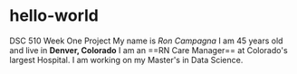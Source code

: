 # hello-world
DSC 510 Week One Project
My name is *Ron Campagna* I am 45 years old and live in **Denver, Colorado**
 I am an ==RN Care Manager== at Colorado's largest Hospital.
 I am working on my Master's in Data Science.
